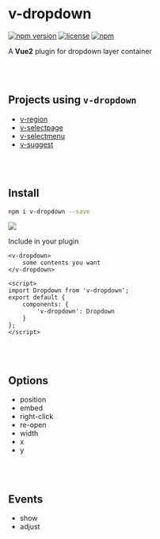 # v-dropdown

[![npm version](https://img.shields.io/npm/v/v-dropdown.svg)](https://www.npmjs.com/package/v-dropdown)
[![license](https://img.shields.io/badge/license-MIT-brightgreen.svg)](https://mit-license.org/)
[![npm](https://img.shields.io/npm/dy/v-dropdown.svg)](https://www.npmjs.com/package/v-dropdown)

A **Vue2** plugin for dropdown layer container


<br><br>

## Projects using `v-dropdown`

- [v-region](https://github.com/TerryZ/v-region)
- [v-selectpage](https://github.com/TerryZ/v-selectpage)
- [v-selectmenu](https://github.com/TerryZ/v-selectmenu)
- [v-suggest](https://github.com/TerryZ/v-suggest)

<br><br>

## Install

```bash
npm i v-dropdown --save
```

<a href="https://nodei.co/npm/v-dropdown/"><img src="https://nodei.co/npm/v-dropdown.png"></a>

Include in your plugin

```vue
<v-dropdown>
    some contents you want
</v-dropdown>

<script>
import Dropdown from 'v-dropdown';
export default {
    components: {
        'v-dropdown': Dropdown
    }
};
</script>
```

<br><br>

## Options

- position
- embed
- right-click
- re-open
- width
- x
- y

<br><br>

## Events

- show
- adjust
